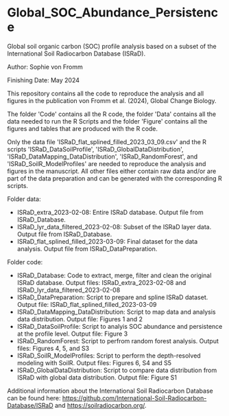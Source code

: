 # Global_SOC_Abundance_Persistence
Global soil organic carbon (SOC) profile analysis based on a subset of the International Soil Radiocarbon Database (ISRaD).


Author: Sophie von Fromm

Finishing Date: May 2024


This repository contains all the code to reproduce the analysis and all figures in the publication von Fromm et al. (2024), Global Change Biology.

The folder 'Code' contains all the R code, the folder 'Data' contains all the data needed to run the R Scripts and the folder 'Figure' contains all the figures and tables that are produced with the R code.

Only the data file 'ISRaD_flat_splined_filled_2023_03_09.csv' and the R scripts 'ISRaD_DataSoilProfile', 'ISRaD_GlobalDataDistribution', 'ISRaD_DataMapping_DataDistribution', 'ISRaD_RandomForest', and 'ISRaD_SoilR_ModelProfiles' are needed to reproduce the analysis and figures in the manuscript. All other files either contain raw data and/or are part of the data preparation and can be generated with the corresponding R scripts.

Folder data:
- ISRaD_extra_2023-02-08: Entire ISRaD database. Output file from ISRaD_Database.
- ISRaD_lyr_data_filtered_2023-02-08: Subset of the ISRaD layer data. Output file from ISRaD_Database.
- ISRaD_flat_splined_filled_2023-03-09: Final dataset for the data analysis. Output file from ISRaD_DataPreparation.

Folder code:
- ISRaD_Database: Code to extract, merge, filter and clean the original ISRaD database. Output files: ISRaD_extra_2023-02-08 and ISRaD_lyr_data_filtered_2023-02-08
- ISRaD_DataPreparation: Script to prepare and spline ISRaD dataset. Output file: ISRaD_flat_splined_filled_2023-03-09
- ISRaD_DataMapping_DataDistribution: Script to map data and analysis data distribution. Output file: Figures 1 and 2
- ISRaD_DataSoilProfile: Script to analyis SOC abundance and persistence at the profile level. Output file: Figure 3
- ISRaD_RandomForest: Script to perfrom random forest analysis. Output files: Figures 4, 5, and S3
- ISRaD_SoilR_ModelProfiles: Script to perform the depth-resolved modeling with SoilR. Output files: Figures 6, S4 and S5
- ISRaD_GlobalDataDistribution: Script to compare data distribution from ISRaD with global data distribution. Output file: Figure S1

Additional information about the International Soil Radiocarbon Database can be found here: https://github.com/International-Soil-Radiocarbon-Database/ISRaD and https://soilradiocarbon.org/. 
